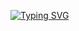 <a href="https://git.io/typing-svg"><img src="https://readme-typing-svg.herokuapp.com?font=&lines=%E4%BD%A0%E5%8F%AA%E7%AE%A1%E7%A7%AF%E7%B4%AF%EF%BC%8C%E5%91%BD%E8%BF%90%E6%97%A9%E6%99%9A%E4%BC%9A%E7%9C%B7%E9%A1%BE%E4%BD%A0%E7%9A%84" alt="Typing SVG" /></a>

<i class="devicon-amazonwebservices-original colored"></i>
          
